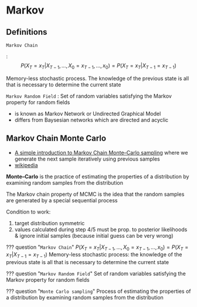 # Markov

## Definitions

`Markov Chain`

: $$P(X_T = x_T | X_{T-1}, ..., X_{0} = x_{T-1}, ..., x_{0})=P(X_T = x_T | X_{T-1} = x_{T-1})$$

Memory-less stochastic process. The knowledge of the previous state is all that is necessary to determine the current state

`Markov Random Field`
: Set of random variables satisfying the Markov property for random fields

- is known as Markov Network or Undirected Graphical Model
- differs from  Baysesian networks which are directed and acyclic

## Markov Chain Monte Carlo

- [A simple introduction to Markov Chain Monte–Carlo sampling](https://link.springer.com/content/pdf/10.3758/s13423-016-1015-8.pdf) where we generate the next sample iteratively using previous samples
- [wikipedia](https://fr.wikipedia.org/wiki/M%C3%A9thode_de_Monte-Carlo_par_cha%C3%AEnes_de_Markov)

**Monte–Carlo** is the practice of estimating the properties of a distribution by examining random samples from the distribution

The Markov chain property of MCMC is the idea that the random samples are generated by a special sequential process

Condition to work:

  1. target distribution symmetric
  2. values calculated during step 4/5 must be prop. to posterior likelihoods & ignore initial samples (because initial guess can be very wrong)

??? question "`Markov Chain`"
    $P(X_T = x_T | X_{T-1}, ..., X_{0} = x_{T-1}, ..., x_{0})=P(X_T = x_T | X_{T-1} = x_{T-1})$
    Memory-less stochastic process: the knowledge of the previous state is all that is necessary to determine the current state

??? question "`Markov Random Field`"
    Set of random variables satisfying the Markov property for random fields

??? question "`Monte Carlo sampling`"
    Process of estimating the properties of a distribution by examining random samples from the distribution
